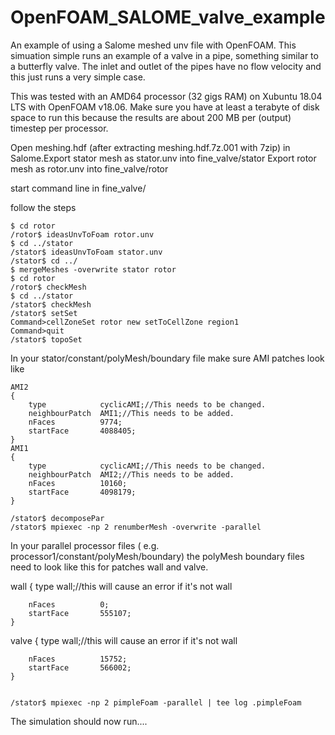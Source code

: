 # OpenFOAM_SALOME_valve_example
An example of using a Salome meshed unv file with OpenFOAM. 
This simuation simple runs an example of a valve in a pipe,
something similar to a butterfly valve. The inlet and outlet
of the pipes have no flow velocity and this just runs
a very simple case. 

This was tested with an AMD64 processor (32 gigs RAM)
on Xubuntu 18.04 LTS with OpenFOAM v18.06.
Make sure you have at least a terabyte of disk space to run
this because the results are about 200 MB per (output) timestep 
per processor.

Open meshing.hdf (after extracting meshing.hdf.7z.001 with 7zip) 
in Salome.Export stator mesh as stator.unv into fine_valve/stator
Export rotor mesh as rotor.unv into fine_valve/rotor

start command line in fine_valve/

follow the steps

	$ cd rotor 
	/rotor$ ideasUnvToFoam rotor.unv
	$ cd ../stator 
	/stator$ ideasUnvToFoam stator.unv
	/stator$ cd ../ 
	$ mergeMeshes -overwrite stator rotor
	$ cd rotor 
	/rotor$ checkMesh
	$ cd ../stator 
	/stator$ checkMesh
	/stator$ setSet
	Command>cellZoneSet rotor new setToCellZone region1
	Command>quit
	/stator$ topoSet

In your stator/constant/polyMesh/boundary file make sure AMI patches look like

	AMI2
    {
        type            cyclicAMI;//This needs to be changed.
		neighbourPatch  AMI1;//This needs to be added.
        nFaces          9774;
        startFace       4088405;
    }
    AMI1
    {
        type            cyclicAMI;//This needs to be changed.
		neighbourPatch  AMI2;//This needs to be added.
        nFaces          10160;
        startFace       4098179;
    }

	/stator$ decomposePar
	/stator$ mpiexec -np 2 renumberMesh -overwrite -parallel

In your parallel processor files ( e.g. processor1/constant/polyMesh/boundary)
the polyMesh boundary files need to look like this for patches wall and valve.

wall
    {
        type            wall;//this will cause an error if it's not wall
	
        nFaces          0;
        startFace       555107;
    }


 valve
    {
        type            wall;//this will cause an error if it's not wall
	
        nFaces          15752;
        startFace       566002;
    }
	
	
	/stator$ mpiexec -np 2 pimpleFoam -parallel | tee log .pimpleFoam

The simulation should now run....
